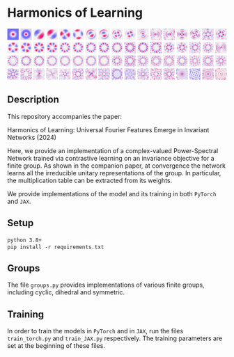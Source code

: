 # Harmonics of Learning
<p align="center">
<img src="figs/harmonics-rotation-wide-fig.png" alt="Rotational harmonics" width="800" />
</p>

## Description
This repository accompanies the paper:

Harmonics of Learning: Universal Fourier Features Emerge in Invariant Networks (2024)

Here, we provide an implementation of a complex-valued Power-Spectral Network trained via contrastive learning on an invariance objective for a finite group. As shown in the companion paper, at convergence the network learns all the irreducible unitary representations of the group. In particular, the multiplication table can be extracted from its weights.

We provide implementations of the model and its training in both `PyTorch` and `JAX`.


## Setup
```
python 3.8+
pip install -r requirements.txt
```


## Groups
The file `groups.py` provides implementations of various finite groups, including cyclic, dihedral and symmetric.

## Training
In order to train the models in `PyTorch` and in `JAX`, run the files `train_torch.py` and `train_JAX.py` respectively. The training parameters are set at the beginning of these files.
